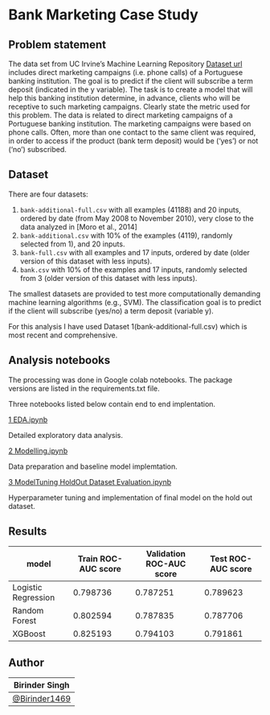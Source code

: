 # Bank Marketing Case Study


## Problem statement 

The data set from UC Irvine’s Machine Learning Repository [Dataset url](https://archive.ics.uci.edu/ml/datasets/Bank+Marketing) includes direct marketing campaigns (i.e. phone calls) of a Portuguese banking institution. The goal is to predict if the client will subscribe a term deposit (indicated in the y variable). The task is to create a model that will help this banking institution determine, in advance, clients who will be receptive to such marketing campaigns. Clearly state the metric used for this problem. The data is related to direct marketing campaigns of a Portuguese banking institution. The marketing campaigns were based on phone calls. Often, more than one contact to the same client was required, in order to access if the product (bank term deposit) would be (‘yes’) or not (‘no’) subscribed.

## Dataset

There are four datasets:

1. `bank-additional-full.csv` with all examples (41188) and 20 inputs, ordered by date (from May 2008 to November 2010), very close to the data analyzed in [Moro et al., 2014]<br>
2. `bank-additional.csv` with 10% of the examples (4119), randomly selected from 1), and 20 inputs.<br>
3. `bank-full.csv` with all examples and 17 inputs, ordered by date (older version of this dataset with less inputs). <br>
4. `bank.csv` with 10% of the examples and 17 inputs, randomly selected from 3 (older version of this dataset with less inputs).<br>

The smallest datasets are provided to test more computationally demanding machine learning algorithms (e.g., SVM). The classification goal is to predict if the client will subscribe (yes/no) a term deposit (variable y).

For this analysis I have used Dataset 1(bank-additional-full.csv) which is most recent and comprehensive.






## Analysis notebooks 

The processing was done in Google colab notebooks. The package versions are listed in the requirements.txt file.

Three notebooks listed below contain end to end implentation. 


[1 EDA.ipynb](https://github.com/Birinder1469/BankMarketing_CaseStudy/blob/main/1_EDA.ipynb)

Detailed exploratory data analysis. 

[2 Modelling.ipynb](https://github.com/Birinder1469/BankMarketing_CaseStudy/blob/main/2_Modelling.ipynb)

Data preparation and baseline model implemtation.

[3 ModelTuning HoldOut Dataset Evaluation.ipynb](https://github.com/Birinder1469/BankMarketing_CaseStudy/blob/main/3_ModelTuning_HoldOutDatasetEvaluation.ipynb)

Hyperparameter tuning and implementation of final model on the hold out dataset.



## Results 


| model|Train ROC-AUC score	 |Validation ROC-AUC score |Test ROC-AUC score |
| ------| ------	 | ------ | ------|
| Logistic Regression| 0.798736	 | 0.787251 | 0.789623|
| Random Forest| 0.802594	 | 0.787835 | 0.787706|
| XGBoost | 0.825193	 | 0.794103 |0.791861|



## Author

| Birinder Singh | 
| ------------- | 
| [@Birinder1469](https://github.com/Birinder1469) | 